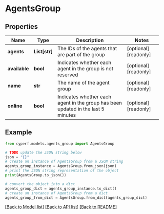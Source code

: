 # AgentsGroup


## Properties

Name | Type | Description | Notes
------------ | ------------- | ------------- | -------------
**agents** | **List[str]** | The IDs of the agents that are part of the group | [optional] [readonly] 
**available** | **bool** | Indicates whether each agent in the group is not reserved | [optional] [readonly] 
**name** | **str** | The name of the agent group | [optional] [readonly] 
**online** | **bool** | Indicates whether each agent in the group has been updated in the last 5 minutes | [optional] [readonly] 

## Example

```python
from cyperf.models.agents_group import AgentsGroup

# TODO update the JSON string below
json = "{}"
# create an instance of AgentsGroup from a JSON string
agents_group_instance = AgentsGroup.from_json(json)
# print the JSON string representation of the object
print(AgentsGroup.to_json())

# convert the object into a dict
agents_group_dict = agents_group_instance.to_dict()
# create an instance of AgentsGroup from a dict
agents_group_from_dict = AgentsGroup.from_dict(agents_group_dict)
```
[[Back to Model list]](../README.md#documentation-for-models) [[Back to API list]](../README.md#documentation-for-api-endpoints) [[Back to README]](../README.md)


